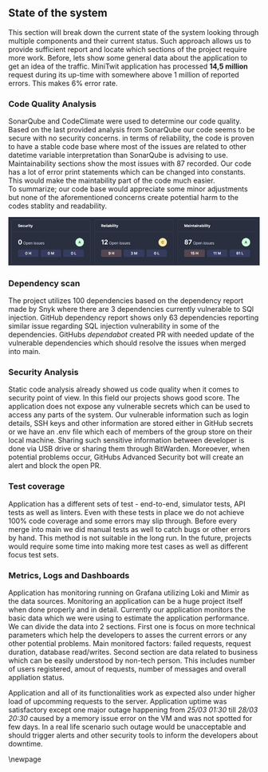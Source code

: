 ## State of the system

This section will break down the current state of the system looking through multiple components and their current status. Such approach allows us to provide sufficient report and locate which sections of the project require more work. Before, lets show some general data about the application to get an idea of the traffic. MiniTwit application has processed **14,5 million** request during its up-time with somewhere above 1 million of reported errors. This makes 6% error rate.

### Code Quality Analysis
SonarQube and CodeClimate were used to determine our code quality. Based on the last provided analysis from SonarQube our code seems to be secure with no security concerns. in terms of reliability, the code is proven to have a stable code base where most of the issues are related to other datetime variable interpretation than SonarQube is advising to use. Maintainability sections show the most issues with 87 recorded. Our code has a lot of error print statements which can be changed into constants. This would make the maintability part of the code much easier.  
To summarize; our code base would appreciate some minor adjustments but none of the aforementioned concerns create potential harm to the codes stablity and readability. 

![SonarQube general stats](images/SonarQube-stats.jpg)  

### Dependency scan  
The project utilizes 100 dependencies based on the dependency report made by Snyk where there are 3 dependencies currently vulnerable to SQl injection. GitHub dependency report shows only 63 dependencies reporting similar issue regarding SQL injection vulnerability in some of the dependencies. GitHubs *dependabot* created PR with needed update of the vulnerable dependencies which should resolve the issues when merged into main. 

### Security Analysis  
Static code analysis already showed us code quality when it comes to security point of view. In this field our projects shows good score. The application does not expose any vulnerable secrets which can be used to access any parts of the system. Our vulnerable information such as login details, SSH keys and other information are stored either in GitHub secrets or we have an .env file which each of members of the group store on their local machine. Sharing such sensitive information between developer is done via USB drive or sharing them through BitWarden. Moreoever, when potential problems occur, GitHubs Advanced Security bot will create an alert and block the open PR. 

### Test coverage  
Application has a different sets of test - end-to-end, simulator tests, API tests as well as linters. Even with these tests in place we do not achieve 100% code coverage and some errors may slip through. Before every merge into main we did manual tests as well to catch bugs or other errors by hand. This method is not suitable in the long run. In the future, projects would require some time into making more test cases as well as different focus test sets.

### Metrics, Logs and Dashboards  
Application has monitoring running on Grafana utilizing Loki and Mimir as the data sources. Monitoring an application can be a huge project itself when done properly and in detail. Currently our application monitors the basic data which we were using to estimate the application performance. We can divide the data into 2 sections. First one is focus on more technical parameters which help the developers to asses the current errors or any other potential problems. Main monitored factors: failed requests, request duration, database read/writes. Second section are data related to business which can be easily understood by non-tech person. This includes number of users registered, amout of requests, number of messages and overall appliation status. 

Application and all of its functionalities work as expected also under higher load of upcomming requests to the server. Application uptime was satisfactory except one major outage happening from *25/03 01:30* till *28/03 20:30* caused by a memory issue error on the VM and was not spotted for few days. In a real life scenario such outage would be unacceptable and should trigger alerts and other security tools to inform the developers about downtime. 

\newpage
